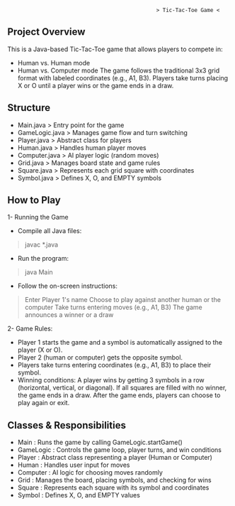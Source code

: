                                                    > Tic-Tac-Toe Game <
## Project Overview

This is a Java-based Tic-Tac-Toe game that allows players to compete in:
- Human vs. Human mode
- Human vs. Computer mode
The game follows the traditional 3x3 grid format with labeled coordinates (e.g., A1, B3).
Players take turns placing X or O until a player wins or the game ends in a draw.

## Structure
- Main.java          > Entry point for the game
- GameLogic.java     > Manages game flow and turn switching
- Player.java        > Abstract class for players
- Human.java         > Handles human player moves
- Computer.java      > AI player logic (random moves)
- Grid.java          > Manages board state and game rules
- Square.java        > Represents each grid square with coordinates
- Symbol.java        > Defines X, O, and EMPTY symbols

## How to Play
1- Running the Game
- Compile all Java files:
> javac *.java
- Run the program:
> java Main
- Follow the on-screen instructions:
> Enter Player 1's name
> Choose to play against another human or the computer
> Take turns entering moves (e.g., A1, B3)
> The game announces a winner or a draw

2- Game Rules:
- Player 1 starts the game and a symbol is automatically assigned to the player (X or O).
- Player 2 (human or computer) gets the opposite symbol.
- Players take turns entering coordinates (e.g., A1, B3) to place their symbol.
- Winning conditions:
A player wins by getting 3 symbols in a row (horizontal, vertical, or diagonal).
If all squares are filled with no winner, the game ends in a draw.
After the game ends, players can choose to play again or exit.

## Classes & Responsibilities 
- Main : Runs the game by calling GameLogic.startGame()
- GameLogic : Controls the game loop, player turns, and win conditions
- Player : Abstract class representing a player (Human or Computer)
- Human : Handles user input for moves
- Computer : AI logic for choosing moves randomly
- Grid : Manages the board, placing symbols, and checking for wins
- Square : Represents each square with its symbol and coordinates
- Symbol : Defines X, O, and EMPTY values
